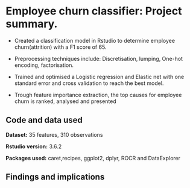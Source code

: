 # Employee churn classifier: Project summary.

* Created a classification model in Rstudio to determine employee churn(attrition) with a F1 score of 65.

* Preprocessing techniques include: Discretisation, lumping, One-hot encoding, factorisation.

* Trained and optimised a Logistic regression and Elastic net with one standard error and cross validation to reach the best model.

* Trough feature importance extraction, the top causes for employee churn is ranked, analysed and presented

## Code and data used
**Dataset:** 35 features, 310 observations

**Rstudio version:** 3.6.2

**Packages used:** caret,recipes, ggplot2, dplyr, ROCR and DataExplorer

## Findings and implications



